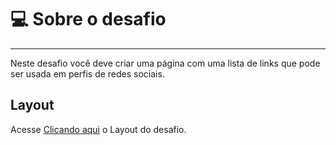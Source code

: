 # 💻 Sobre o desafio
---
Neste desafio você deve criar uma página com uma lista de links que pode ser usada em perfis de redes sociais.

## Layout
Acesse <a target="_blank" href="https://www.figma.com/file/yi1ycIyAW8QiGiX9bMFHkU/DD-%2F-Social-links/duplicate">Clicando aqui</a> o Layout do desafio.
